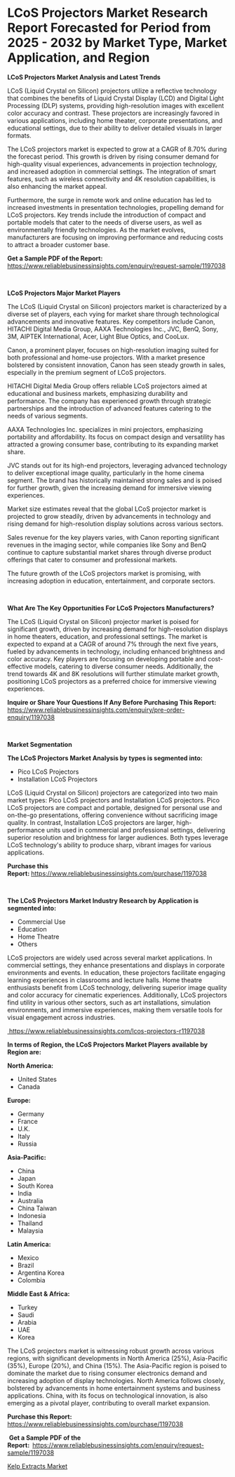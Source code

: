 <p><h1>LCoS Projectors Market Research Report Forecasted for Period from 2025 -  2032 by Market Type, Market Application, and Region</h1></p><p><strong>LCoS Projectors Market Analysis and Latest Trends</strong></p>
<p><p>LCoS (Liquid Crystal on Silicon) projectors utilize a reflective technology that combines the benefits of Liquid Crystal Display (LCD) and Digital Light Processing (DLP) systems, providing high-resolution images with excellent color accuracy and contrast. These projectors are increasingly favored in various applications, including home theater, corporate presentations, and educational settings, due to their ability to deliver detailed visuals in larger formats.</p><p>The LCoS projectors market is expected to grow at a CAGR of 8.70% during the forecast period. This growth is driven by rising consumer demand for high-quality visual experiences, advancements in projection technology, and increased adoption in commercial settings. The integration of smart features, such as wireless connectivity and 4K resolution capabilities, is also enhancing the market appeal. </p><p>Furthermore, the surge in remote work and online education has led to increased investments in presentation technologies, propelling demand for LCoS projectors. Key trends include the introduction of compact and portable models that cater to the needs of diverse users, as well as environmentally friendly technologies. As the market evolves, manufacturers are focusing on improving performance and reducing costs to attract a broader customer base.</p></p>
<p><strong>Get a Sample PDF of the Report:&nbsp;</strong> <a href="https://www.reliablebusinessinsights.com/enquiry/request-sample/1197038?utm_campaign=2301&utm_medium=2&utm_source=Github&utm_content=ia&utm_term=04042025&utm_id=lcos-projectors">https://www.reliablebusinessinsights.com/enquiry/request-sample/1197038</a></p>
<p>&nbsp;</p>
<p><strong>LCoS Projectors Major Market Players</strong></p>
<p><p>The LCoS (Liquid Crystal on Silicon) projectors market is characterized by a diverse set of players, each vying for market share through technological advancements and innovative features. Key competitors include Canon, HITACHI Digital Media Group, AAXA Technologies Inc., JVC, BenQ, Sony, 3M, AIPTEK International, Acer, Light Blue Optics, and CooLux.</p><p>Canon, a prominent player, focuses on high-resolution imaging suited for both professional and home-use projectors. With a market presence bolstered by consistent innovation, Canon has seen steady growth in sales, especially in the premium segment of LCoS projectors.</p><p>HITACHI Digital Media Group offers reliable LCoS projectors aimed at educational and business markets, emphasizing durability and performance. The company has experienced growth through strategic partnerships and the introduction of advanced features catering to the needs of various segments.</p><p>AAXA Technologies Inc. specializes in mini projectors, emphasizing portability and affordability. Its focus on compact design and versatility has attracted a growing consumer base, contributing to its expanding market share.</p><p>JVC stands out for its high-end projectors, leveraging advanced technology to deliver exceptional image quality, particularly in the home cinema segment. The brand has historically maintained strong sales and is poised for further growth, given the increasing demand for immersive viewing experiences.</p><p>Market size estimates reveal that the global LCoS projector market is projected to grow steadily, driven by advancements in technology and rising demand for high-resolution display solutions across various sectors.</p><p>Sales revenue for the key players varies, with Canon reporting significant revenues in the imaging sector, while companies like Sony and BenQ continue to capture substantial market shares through diverse product offerings that cater to consumer and professional markets.</p><p>The future growth of the LCoS projectors market is promising, with increasing adoption in education, entertainment, and corporate sectors.</p></p>
<p>&nbsp;</p>
<p><strong>What Are The Key Opportunities For LCoS Projectors Manufacturers?</strong></p>
<p><p>The LCoS (Liquid Crystal on Silicon) projector market is poised for significant growth, driven by increasing demand for high-resolution displays in home theaters, education, and professional settings. The market is expected to expand at a CAGR of around 7% through the next five years, fueled by advancements in technology, including enhanced brightness and color accuracy. Key players are focusing on developing portable and cost-effective models, catering to diverse consumer needs. Additionally, the trend towards 4K and 8K resolutions will further stimulate market growth, positioning LCoS projectors as a preferred choice for immersive viewing experiences.</p></p>
<p><strong>Inquire or Share Your Questions If Any Before Purchasing This Report:</strong> <a href="https://www.reliablebusinessinsights.com/enquiry/pre-order-enquiry/1197038?utm_campaign=2301&utm_medium=2&utm_source=Github&utm_content=ia&utm_term=04042025&utm_id=lcos-projectors">https://www.reliablebusinessinsights.com/enquiry/pre-order-enquiry/1197038</a></p>
<p>&nbsp;</p>
<p><strong>Market Segmentation</strong></p>
<p><strong>The LCoS Projectors Market Analysis by types is segmented into:</strong></p>
<p><ul><li>Pico LCoS Projectors</li><li>Installation LCoS Projectors</li></ul></p>
<p><p>LCoS (Liquid Crystal on Silicon) projectors are categorized into two main market types: Pico LCoS projectors and Installation LCoS projectors. Pico LCoS projectors are compact and portable, designed for personal use and on-the-go presentations, offering convenience without sacrificing image quality. In contrast, Installation LCoS projectors are larger, high-performance units used in commercial and professional settings, delivering superior resolution and brightness for larger audiences. Both types leverage LCoS technology's ability to produce sharp, vibrant images for various applications.</p></p>
<p><strong>Purchase this Report:&nbsp;</strong><a href="https://www.reliablebusinessinsights.com/purchase/1197038?utm_campaign=2301&utm_medium=2&utm_source=Github&utm_content=ia&utm_term=04042025&utm_id=lcos-projectors">https://www.reliablebusinessinsights.com/purchase/1197038</a></p>
<p>&nbsp;</p>
<p><strong>The LCoS Projectors Market Industry Research by Application is segmented into:</strong></p>
<p><ul><li>Commercial Use</li><li>Education</li><li>Home Theatre</li><li>Others</li></ul></p>
<p><p>LCoS projectors are widely used across several market applications. In commercial settings, they enhance presentations and displays in corporate environments and events. In education, these projectors facilitate engaging learning experiences in classrooms and lecture halls. Home theatre enthusiasts benefit from LCoS technology, delivering superior image quality and color accuracy for cinematic experiences. Additionally, LCoS projectors find utility in various other sectors, such as art installations, simulation environments, and immersive experiences, making them versatile tools for visual engagement across industries.</p></p>
<p><a href="https://www.reliablebusinessinsights.com/lcos-projectors-r1197038?utm_campaign=2301&utm_medium=2&utm_source=Github&utm_content=ia&utm_term=04042025&utm_id=lcos-projectors">&nbsp;https://www.reliablebusinessinsights.com/lcos-projectors-r1197038</a></p>
<p><strong>In terms of Region, the LCoS Projectors Market Players available by Region are:</strong></p>
<p>
    <p> <strong> North America: </strong>
        <ul>
            <li>United States</li>
            <li>Canada</li>
        </ul>
        </p> 
    <p> <strong> Europe: </strong>
        <ul>
            <li>Germany</li>
            <li>France</li>
            <li>U.K.</li>
            <li>Italy</li>
            <li>Russia</li>
        </ul>
        </p> 
    <p> <strong> Asia-Pacific: </strong>
        <ul>
            <li>China</li>
            <li>Japan</li>
            <li>South Korea</li>
            <li>India</li>
            <li>Australia</li>
            <li>China Taiwan</li>
            <li>Indonesia</li>
            <li>Thailand</li>
            <li>Malaysia</li>
        </ul>
        </p> 
    <p> <strong> Latin America: </strong>
        <ul>
            <li>Mexico</li>
            <li>Brazil</li>
            <li>Argentina Korea</li>
            <li>Colombia</li>
        </ul>
        </p> 
    <p> <strong> Middle East & Africa: </strong>
        <ul>
            <li>Turkey</li>
            <li>Saudi</li>
            <li>Arabia</li>
            <li>UAE</li>
            <li>Korea</li>
        </ul>
    </p>
    </p>
<p><p>The LCoS projectors market is witnessing robust growth across various regions, with significant developments in North America (25%), Asia-Pacific (35%), Europe (20%), and China (15%). The Asia-Pacific region is poised to dominate the market due to rising consumer electronics demand and increasing adoption of display technologies. North America follows closely, bolstered by advancements in home entertainment systems and business applications. China, with its focus on technological innovation, is also emerging as a pivotal player, contributing to overall market expansion.</p></p>
<p><strong>Purchase this Report: </strong><a href="https://www.reliablebusinessinsights.com/purchase/1197038?utm_campaign=2301&utm_medium=2&utm_source=Github&utm_content=ia&utm_term=04042025&utm_id=lcos-projectors">https://www.reliablebusinessinsights.com/purchase/1197038</a></p>
<p>&nbsp;<strong>Get a Sample PDF of the Report:&nbsp;&nbsp;</strong><a href="https://www.reliablebusinessinsights.com/enquiry/request-sample/1197038?utm_campaign=2301&utm_medium=2&utm_source=Github&utm_content=ia&utm_term=04042025&utm_id=lcos-projectors">https://www.reliablebusinessinsights.com/enquiry/request-sample/1197038</a></p>
<p><strong></strong></p>
<p><p><a href="https://github.com/kbollin866/Market-Research-Report-List-1/blob/main/kelp-extracts-market.md?utm_campaign=2301&utm_medium=2&utm_source=Github&utm_content=ia&utm_term=04042025&utm_id=lcos-projectors">Kelp Extracts Market</a></p></p>